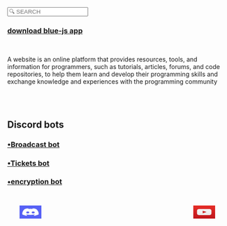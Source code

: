 <html>
<head>



  <input type="sarch" placeholder="🔍 SEARCH" id="myInput" disable title="type a name" onkeyup="myFuncrion()"/>
  
  <meta http-equiv="CONTENT-TYPE" content="text/html; charset=UTF-8">
  <title>jé.blue</title>
  <link rel="icon" href="picsart_24-06_2P5-10-56-54-582"/>
<a download href="ff"><h3>download blue-js app</h3></a>
</head>
<body>
  
<style>
    body {
      background-image: url('Picsart_24-05-16_20-56-54-582.jpg');
      
    }
 foter{
  background-image: url('Ggggggg.icon');
  color: white;
  padding:2em;
  display: flex;
  justify-content: space-between;
 }
  
  
    
  </style>
 
 <br> <p>A website is an online platform that provides resources, tools, and information for programmers, such as tutorials, articles, forums, and code repositories, to help them learn and develop their programming skills and exchange knowledge and experiences with the programming community</p><br>
  <br>
  <h2>Discord bots</h2>
  <a href="https://bleu1js.github.io/Broadcast-bot.-js-/"><h3>•Broadcast bot</h3></a>
  <a href="https://bleu1js.github.io/Ticket-bot"><h3>•Tickets bot</h3></a>
 <a href="https://bleu1js.github.io/encryption-bot/"><h3>•encryption bot</h3></a>
  <foter>
   <a href="https://discord.com/invite/hAyveBFb"><img src="discord.jpeg" style="width:50px; height:30px;">
  </a>
   <a href="https://youtube.com/@ayoub_kobra_ff?si=nQyarPNhHvr3rWIK"><img src="imagesYoutube.jpeg"  style="width:50px;height:30px;">
   </a>

    
  </foter>

</body>

  

</html>
